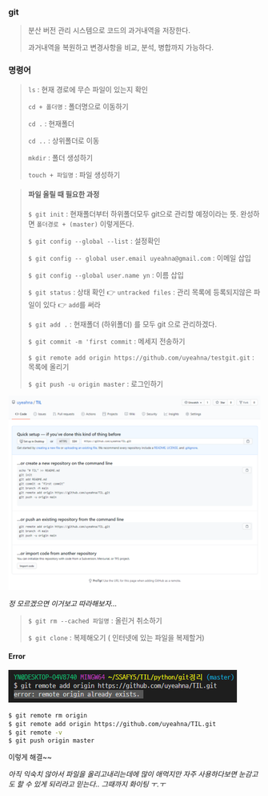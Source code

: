 ### git

> 분산 버전 관리 시스템으로 코드의 과거내역을 저장한다.
>
> 과거내역을 복원하고 변경사항을 비교, 분석, 병합까지 가능하다.





### 명령어

> `ls` : 현재 경로에 무슨 파일이 있는지 확인
>
> `cd + 폴더명` :  폴더명으로 이동하기
>
> `cd .` : 현재폴더
>
> `cd ..` : 상위폴더로 이동
>
> `mkdir` : 폴더 생성하기
>
> `touch + 파일명` : 파일 생성하기



> #### 파일 올릴 때 필요한 과정
>
> `$ git init` : 현재폴더부터 하위폴더모두 git으로 관리할 예정이라는 뜻. 완성하면 `폴더경로 + (master)` 이렇게뜬다.
>
> `$ git config --global --list` : 설정확인
>
> `$ git config -- global user.email uyeahna@gmail.com` : 이메일 삽입
>
> `$ git config --global user.name yn` : 이름 삽입
>
> `$ git status` :  상태 확인 👉 `untracked files` : 관리 목록에 등록되지않은 파일이 있다 👉 `add`를 써라
>
> `$ git add .` :  현재폴더 (하위폴더) 를 모두 git 으로 관리하겠다.
>
> `$ git commit -m 'first commit` : 메세지 전송하기
>
> `$ git remote add origin https://github.com/uyeahna/testgit.git`  : 목록에 올리기
>
> `$ git push -u origin master` : 로그인하기



<img src="2021-01-15.assets/image-20210116143840555.png" alt="image-20210116143840555" style="zoom: 50%;" />

*정 모르겠으면 이거보고 따라해보자...*



> `$ git rm --cached 파일명` : 올린거 취소하기
>
> `$ git clone` : 복제해오기 ( 인터넷에 있는 파일을 복제할거)





#### Error

![image-20210116144133348](2021-01-15.assets/image-20210116144133348.png)

```bash
$ git remote rm origin
$ git remote add origin https://github.com/uyeahna/TIL.git
$ git remote -v
$ git push origin master
```

이렇게 해결~~

































*아직 익숙치 않아서 파일을 올리고내리는데에 많이 애먹지만 자주 사용하다보면 눈감고도 할 수 있게 되리라고 믿는다.. 그때까지 화이팅 ㅜ.ㅜ*

